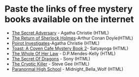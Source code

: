 # Paste the links of free mystery books available on the internet

* [The Secret Adversary](https://www.gutenberg.org/cache/epub/1155/pg1155-images.html) - Agatha Christie (HTML)
* [The Return of Sherlock Holmes](https://www.gutenberg.org/cache/epub/108/pg108-images.html)-Arthur Conan Doyle(HTML)
* [Poirot Investigates](https://www.gutenberg.org/cache/epub/61262/pg61262-images.html)-Agatha Christie (HTML)
* [Toast: A Coven Cafe Mystery Book 2](https://www.inkitt.com/stories/mystery/217797)- Satyayoga (HTML)
* [The Whole Of Her Law](https://www.inkitt.com/stories/mystery/183769) - D.P.Mendes-Kelly (HTML)
* [The Secret Of Dragons](https://www.inkitt.com/stories/mystery/647007) - Sony (HTML)
* [The Cryptic Killer](https://www.inkitt.com/stories/mystery/101214) - Steve Gee (HTML)
* [Paranormal High School](https://www.inkitt.com/stories/mystery/698970) - Midnight_Bella_Wolf (HTML)
  
